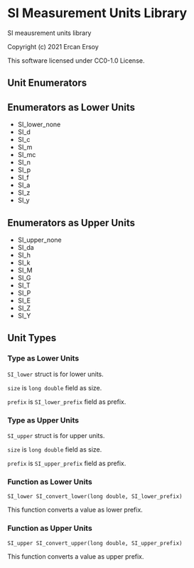 # SI Measurement Units Library

SI meausrement units library

Copyright (c) 2021 Ercan Ersoy

This software licensed under CC0-1.0 License.

## Unit Enumerators

## Enumerators as Lower Units

* SI_lower_none
* SI_d
* SI_c
* SI_m
* SI_mc
* SI_n
* SI_p
* SI_f
* SI_a
* SI_z
* SI_y

## Enumerators as Upper Units

* SI_upper_none
* SI_da
* SI_h
* SI_k
* SI_M
* SI_G
* SI_T
* SI_P
* SI_E
* SI_Z
* SI_Y

## Unit Types

### Type as Lower Units

`SI_lower` struct is for lower units.

`size` is `long double` field as size.

`prefix` is `SI_lower_prefix` field as prefix.

### Type as Upper Units

`SI_upper` struct is for upper units.

`size` is `long double` field as size.

`prefix` is `SI_upper_prefix` field as prefix.

### Function as Lower Units

`SI_lower SI_convert_lower(long double, SI_lower_prefix)`

This function converts a value as lower prefix.

### Function as Upper Units

`SI_upper SI_convert_upper(long double, SI_upper_prefix)`

This function converts a value as upper prefix.
